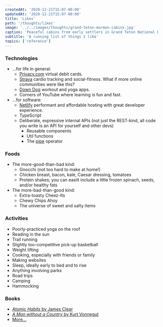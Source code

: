 ```yaml
---
createdAt: '2020-12-21T15:07-00:00'
updatedAt: '2020-12-21T15:07-00:00'
title: 'Likes'
path: '/thoughts/likes'
image: '../../images/thoughts/grand-teton-mormon-cabins.jpg'
caption: 'Peaceful cabins from early settlers in Grand Teton National Park'
subtitle: 'A running list of things I like'
topics: ['reference']
---
```


### Technologies

- ...for life in general:
  - [Privacy.com](https://privacy.com) virtual debit cards.
  - [Strava](https://strava.com) cardio tracking and social-fitness. What if more online communities were like this?
  - [Down Dog](https://www.downdogapp.com/) workout and yoga apps.
  - Corners of YouTube where learning is fun and fast.
- ...for software:
  - [Netlify](https://netlify.com) performant and affordable hosting with great developer experience.
  - TypeScript
  - Deliberate, expressive internal APIs (not just the REST-kind, all code you write is an API for yourself and other devs)
    - Reusable components
    - Util functions
    - The [pipe](https://developer.mozilla.org/en-US/docs/Web/JavaScript/Reference/Operators/Pipeline_operator) operator

### Foods

- The more-good-than-bad kind:
  - Gnocchi (not too hard to make at home!)
  - Chicken breast, bacon, kale, Caesar dressing, tomatoes
  - Protein shakes; you can easilt include a little frozen spinach, seeds, and/or healthy fats
- The more-bad-than-good kind:
  - Extra-toasty Cheez-Its
  - Chewy Chips Ahoy
  - The universe of sweet and salty items

### Activities

- Poorly-practiced yoga on the roof
- Reading in the sun
- Trail running
- Slightly too-competitive pick-up basketball
- Weight lifting
- Cooking, especially with friends or family
- Making websites
- Sleep, ideally early to bed and to rise
- Anything involving parks
- Road trips
- Camping
- Hammocking

### Books

- [_Atomic Habits_ by James Clear](/books/atomic-habits)
- [_A Man without a Country_ by Kurt Vonnegut](/books/a-man-without-a-country)
- [More...](/books)

